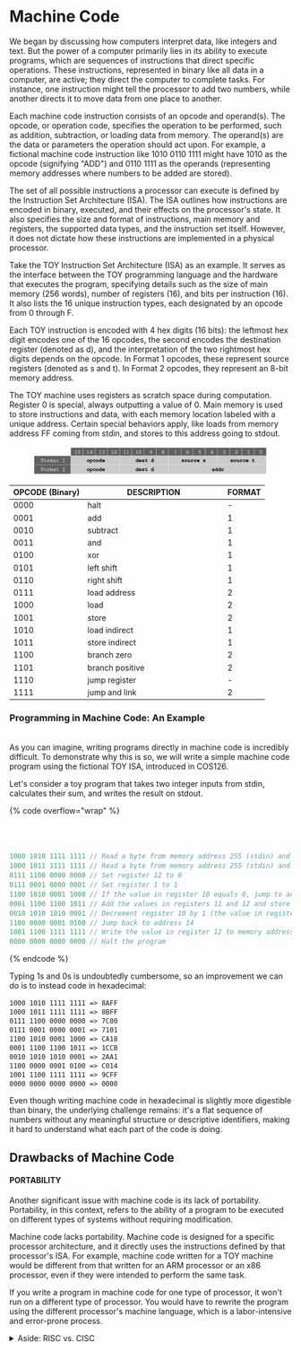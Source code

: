 # Machine Code

We began by discussing how computers interpret data, like integers and text. But the power of a computer primarily lies in its ability to execute programs, which are sequences of instructions that direct specific operations. These instructions, represented in binary like all data in a computer, are active; they direct the computer to complete tasks. For instance, one instruction might tell the processor to add two numbers, while another directs it to move data from one place to another.

Each machine code instruction consists of an opcode and operand(s). The opcode, or operation code, specifies the operation to be performed, such as addition, subtraction, or loading data from memory. The operand(s) are the data or parameters the operation should act upon. For example, a fictional machine code instruction like 1010 0110 1111 might have 1010 as the opcode (signifying "ADD") and 0110 1111 as the operands (representing memory addresses where numbers to be added are stored).

The set of all possible instructions a processor can execute is defined by the Instruction Set Architecture (ISA). The ISA outlines how instructions are encoded in binary, executed, and their effects on the processor's state. It also specifies the size and format of instructions, main memory and registers, the supported data types, and the instruction set itself. However, it does not dictate how these instructions are implemented in a physical processor.

Take the TOY Instruction Set Architecture (ISA) as an example. It serves as the interface between the TOY programming language and the hardware that executes the program, specifying details such as the size of main memory (256 words), number of registers (16), and bits per instruction (16). It also lists the 16 unique instruction types, each designated by an opcode from 0 through F.

Each TOY instruction is encoded with 4 hex digits (16 bits): the leftmost hex digit encodes one of the 16 opcodes, the second encodes the destination register (denoted as d), and the interpretation of the two rightmost hex digits depends on the opcode. In Format 1 opcodes, these represent source registers (denoted as s and t). In Format 2 opcodes, they represent an 8-bit memory address.

The TOY machine uses registers as scratch space during computation. Register 0 is special, always outputting a value of 0. Main memory is used to store instructions and data, with each memory location labeled with a unique address. Certain special behaviors apply, like loads from memory address FF coming from stdin, and stores to this address going to stdout.



<figure><img src="../.gitbook/assets/Screenshot 2023-05-28 at 12.35.09 PM.png" alt=""><figcaption></figcaption></figure>





<table><thead><tr><th>OPCODE (Binary)</th><th width="236">DESCRIPTION</th><th>FORMAT</th></tr></thead><tbody><tr><td>0000</td><td>halt</td><td>-</td></tr><tr><td>0001</td><td>add</td><td>1</td></tr><tr><td>0010</td><td>subtract</td><td>1</td></tr><tr><td>0011</td><td>and</td><td>1</td></tr><tr><td>0100</td><td>xor</td><td>1</td></tr><tr><td>0101</td><td>left shift</td><td>1</td></tr><tr><td>0110</td><td>right shift</td><td>1</td></tr><tr><td>0111</td><td>load address</td><td>2</td></tr><tr><td>1000</td><td>load</td><td>2</td></tr><tr><td>1001</td><td>store</td><td>2</td></tr><tr><td>1010</td><td>load indirect</td><td>1</td></tr><tr><td>1011</td><td>store indirect</td><td>1</td></tr><tr><td>1100</td><td>branch zero</td><td>2</td></tr><tr><td>1101</td><td>branch positive</td><td>2</td></tr><tr><td>1110</td><td>jump register</td><td>-</td></tr><tr><td>1111</td><td>jump and link</td><td>2</td></tr></tbody></table>





### Programming in Machine Code: An Example

\
As you can imagine, writing programs directly in machine code is incredibly difficult. To demonstrate why this is so, we will write a simple machine code program using the fictional TOY ISA, introduced in COS126.&#x20;

Let's consider a toy program that takes two integer inputs from stdin, calculates their sum, and writes the result on stdout.

{% code overflow="wrap" %}
```java



1000 1010 1111 1111 // Read a byte from memory address 255 (stdin) and store it in register 10
1000 1011 1111 1111 // Read a byte from memory address 255 (stdin) and store it in register 11
0111 1100 0000 0000 // Set register 12 to 0
0111 0001 0000 0001 // Set register 1 to 1
1100 1010 0001 1000 // If the value in register 10 equals 0, jump to address 24
0001 1100 1100 1011 // Add the values in registers 11 and 12 and store the result in register 12
0010 1010 1010 0001 // Decrement register 10 by 1 (the value in register 1)
1100 0000 0001 0100 // Jump back to address 14 
1001 1100 1111 1111 // Write the value in register 12 to memory address 255 (stdout)
0000 0000 0000 0000 // Halt the program
```
{% endcode %}



Typing 1s and 0s is undoubtedly cumbersome, so an improvement we can do is to instead code in hexadecimal:

```
1000 1010 1111 1111 => 8AFF
1000 1011 1111 1111 => 8BFF
0111 1100 0000 0000 => 7C00
0111 0001 0000 0001 => 7101
1100 1010 0001 1000 => CA18
0001 1100 1100 1011 => 1CCB
0010 1010 1010 0001 => 2AA1
1100 0000 0001 0100 => C014
1001 1100 1111 1111 => 9CFF
0000 0000 0000 0000 => 0000
```

Even though writing machine code in hexadecimal is slightly more digestible than binary, the underlying challenge remains: it's a flat sequence of numbers without any meaningful structure or descriptive identifiers, making it hard to understand what each part of the code is doing.





## Drawbacks of Machine Code

#### PORTABILITY

Another significant issue with machine code is its lack of portability. Portability, in this context, refers to the ability of a program to be executed on different types of systems without requiring modification.

Machine code lacks portability. Machine code is designed for a specific processor architecture, and it directly uses the instructions defined by that processor's ISA. For example, machine code written for a TOY machine would be different from that written for an ARM processor or an x86 processor, even if they were intended to perform the same task.&#x20;

If you write a program in machine code for one type of processor, it won't run on a different type of processor. You would have to rewrite the program using the different processor's machine language, which is a labor-intensive and error-prone process.

<details>

<summary>Aside: RISC vs. CISC</summary>

Instruction set architectures fall into one of two main categories: Reduced Instruction Set Computing (RISC) and Complex Instruction Set Computing (CISC).

RISC architectures, such as ARM, aim to simplify the set of possible instructions, enabling faster execution and reducing the complexity of the CPU. They rely on a philosophy of executing a single operation on each clock cycle, which makes them efficient and power-saving.

On the other hand, CISC architectures, like x86, contain a large number of complex instructions. This complexity can lead to increased functionality per instruction at the expense of slower clock speeds and higher power consumption

</details>
